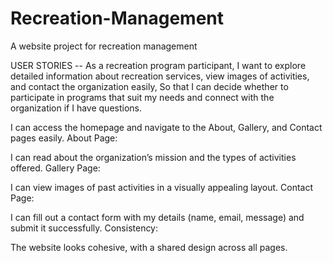 # Recreation-Management
A website project for recreation management

USER STORIES --
As a recreation program participant,
I want to explore detailed information about recreation services, view images of activities, and contact the organization easily,
So that I can decide whether to participate in programs that suit my needs and connect with the organization if I have questions.

I can access the homepage and navigate to the About, Gallery, and Contact pages easily.
About Page:

I can read about the organization’s mission and the types of activities offered.
Gallery Page:

I can view images of past activities in a visually appealing layout.
Contact Page:

I can fill out a contact form with my details (name, email, message) and submit it successfully.
Consistency:

The website looks cohesive, with a shared design across all pages.